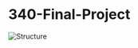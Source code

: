 # 340-Final-Project
![Structure](https://github.com/SkyZhangX/340-Final-Project/main/structure.jpg?raw=true)
